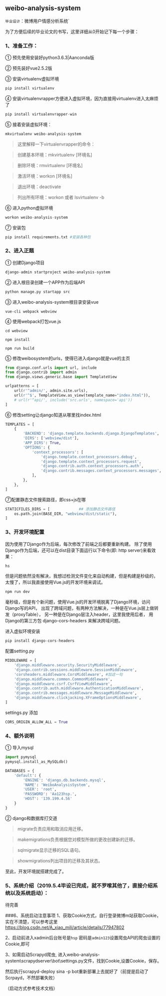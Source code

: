 ## weibo-analysis-system 
`毕业设计`：微博用户情感分析系统`

为了方便后续的毕业论文的书写，这里详细从0开始记下每一个步骤：

### 1、准备工作：
① 预先使用安装好python3.6.3|Aanconda版

② 预先装好vue2.5.2版

③ 安装virtualenv虚拟环境

```python
pip install virtualenv
```

④ 安装virtualenvrapper方便进入虚拟环境，因为直接用virtualenv进入太麻烦了

```python
pip install virtualenvrapper-win
```

⑤ 接着安装虚拟环境：

```python
mkvirtualenv weibo-analysis-system
```

> 这里解释一下virtualenvrapper的命令：

> 创建基本环境：mkvirtualenv [环境名]

> 删除环境：rmvirtualenv [环境名]

> 激活环境：workon [环境名]

> 退出环境：deactivate

> 列出所有环境：workon 或者 lsvirtualenv -b

⑥ 进入python虚拟环境

```python
workon weibo-analysis-system
```

⑦ 安装包

```python
pip install requirements.txt #安装各种包
```

### 2、进入正题

① 创建Django项目

```python
django-admin startproject weibo-analysis-system
```

② 进入根目录创建一个APP作为后端API

```python
python manage.py startapp src
```

③ 进入weibo-analysis-system根目录安装vue

```
vue-cli webpack webview
```

④ 使用webpack打包vue.js

```
cd webview
```

```
npm install
```

```
npm run build
```

⑤ 修改weibosystem的urls，使得已进入django就是vue的主页

```python
from django.conf.urls import url, include
from django.contrib import admin
from django.views.generic.base import TemplateView

urlpatterns = [
    url(r'^admin/', admin.site.urls),
    url(r'^$', TemplateView.as_view(template_name="index.html")),
    # url(r'^api/', include('src.urls', namespace='api'))
]
```

⑥ 修改setting让django知道从哪里找index.html

```python
TEMPLATES = [
    {
        'BACKEND': 'django.template.backends.django.DjangoTemplates',
        'DIRS': ['webview/dist'],
        'APP_DIRS': True,
        'OPTIONS': {
            'context_processors': [
                'django.template.context_processors.debug',
                'django.template.context_processors.request',
                'django.contrib.auth.context_processors.auth',
                'django.contrib.messages.context_processors.messages',
            ],
        },
    },
]
```

⑦配置静态文件搜索路径，即css+js在哪

```python
STATICFILES_DIRS = [             ## 添加静态文件路径
    os.path.join(BASE_DIR, "webview/dist/static"),
]
```

### 3、开发环境配置

因为使用了Django作为后端，每次修改了前端之后都要重新构建。
除了使用Django作为后端，还可以在dist目录下面运行以下命令(即: http server)来看效果：

```python
hs
```

但是问题依然没有解决，我想过检测文件变化来自动构建，但是构建是秒级的，
太慢了，所以我直接使用Vue.js的开发环境来调试。

```python
npm run dev
```

毫秒级，但是有个新问题，使用Vue.js的开发环境脱离了Django环境，访问Django写的API，
出现了跨域问题，有两种方法解决，一种是在Vue.js层上做转发（proxyTable），
另一种是在Django层注入header，这里我使用后者，
用Django的第三方包 django-cors-headers 来解决跨域问题。

进入虚拟环境安装

```python
pip install django-cors-headers
```

配置setting.py

```python
MIDDLEWARE = [
    'django.middleware.security.SecurityMiddleware',
    'django.contrib.sessions.middleware.SessionMiddleware',
    'corsheaders.middleware.CorsMiddleware', #加这一句
    'django.middleware.common.CommonMiddleware',
    'django.middleware.csrf.CsrfViewMiddleware',
    'django.contrib.auth.middleware.AuthenticationMiddleware',
    'django.contrib.messages.middleware.MessageMiddleware',
    'django.middleware.clickjacking.XFrameOptionsMiddleware',
]
```

settings.py 添加

```python
CORS_ORIGIN_ALLOW_ALL = True
```

### 4、额外说明

① 导入mysql

```python
import pymysql
pymysql.install_as_MySQLdb()

DATABASES = {
    'default': {
        'ENGINE': 'django.db.backends.mysql',
        'NAME': 'WeiboAnalysisSystem',
        'USER': 'root',
        'PASSWORD': 'Aa123hsp.',
        'HOST': '139.199.4.56'
    }
}
```

② django和数据库打交道

> migrate负责应用和取消应用迁移。

> makemigrations负责根据您对模型所做的更改创建新的迁移。

> sqlmigrate显示迁移的SQL语句。

> showmigrations列出项目的迁移及其状态。

至此，开发环境就搭建完成了。

### 5、系统介绍（2019.5.4毕设已完成，就不罗嗦其他了，直接介绍系统以及系统启动）：

待完善

###6、系统启动注意事项
1、获取Cookie方式，自行登录微博m站获取Cookie，实在不清楚，可以参考这里 https://blog.csdn.net/A_xiao_mili/article/details/77947802

2、启动前进入xadmin后台账号是`hsp` 密码是`admin123`设置爬虫API的爬虫设置的Cookie,即可

3、如需启动Scrapyd爬虫, 进入weibo-analysis-system\scrapydserver\bot\settings.py文件，找到Cookie,设置Cookie，保存。

然后执行scrapyd-deploy sina -p bot重新部署上去就好了（前提是启动了Scrpayd，不然部署失败）

（启动方式参考技术文档）







